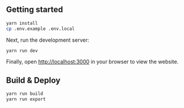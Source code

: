 ## Getting started

```bash
yarn install
cp .env.example .env.local
```

Next, run the development server:

```bash
yarn run dev
```

Finally, open [http://localhost:3000](http://localhost:3000) in your browser to view the website.

## Build & Deploy

```bash
yarn run build
yarn run export
```
